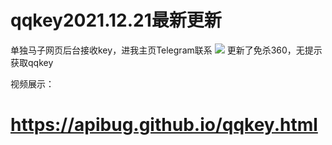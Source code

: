 # qqkey2021.12.21最新更新
单独马子网页后台接收key，进我主页Telegram联系
![](https://github.com/w0ai1uo/qqkey/blob/master/1.png)
更新了免杀360，无提示获取qqkey

视频展示：
# https://apibug.github.io/qqkey.html
